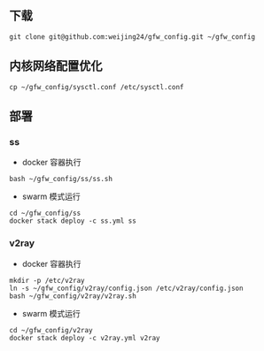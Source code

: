 ## 下载
`git clone git@github.com:weijing24/gfw_config.git ~/gfw_config`

## 内核网络配置优化 
`cp ~/gfw_config/sysctl.conf /etc/sysctl.conf`

## 部署
### ss
- docker 容器执行

```
bash ~/gfw_config/ss/ss.sh
```
- swarm 模式运行

```
cd ~/gfw_config/ss
docker stack deploy -c ss.yml ss
```

### v2ray
- docker 容器执行

```
mkdir -p /etc/v2ray
ln -s ~/gfw_config/v2ray/config.json /etc/v2ray/config.json
bash ~/gfw_config/v2ray/v2ray.sh
```

- swarm 模式运行

```
cd ~/gfw_config/v2ray
docker stack deploy -c v2ray.yml v2ray
```

